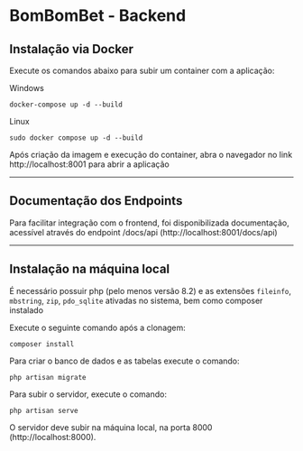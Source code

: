 # BomBomBet - Backend

## Instalação via Docker

Execute os comandos abaixo para subir um container com a aplicação:

Windows
```shell
docker-compose up -d --build
```

Linux
```shell
sudo docker compose up -d --build
``` 
Após criação da imagem e execução do container, abra o navegador no link http://localhost:8001 para abrir a aplicação

***

## Documentação dos Endpoints

Para facilitar integração com o frontend, foi disponibilizada documentação, acessível através do endpoint /docs/api (http://localhost:8001/docs/api)

***

## Instalação na máquina local
É necessário possuir php (pelo menos versão 8.2) e as extensões `fileinfo`, `mbstring`, `zip`, `pdo_sqlite` ativadas no sistema,
bem como composer instalado

Execute o seguinte comando após a clonagem:
```shell
composer install
```

Para criar o banco de dados e as tabelas execute o comando:
```shell
php artisan migrate
```

Para subir o servidor, execute o comando:
```shell
php artisan serve
```
O servidor deve subir na máquina local, na porta 8000 (http://localhost:8000).



